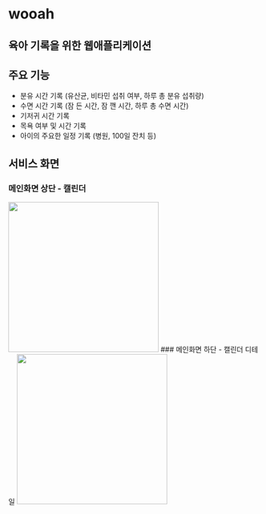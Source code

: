 # wooah

## 육아 기록을 위한 웹애플리케이션

## 주요 기능

- 분유 시간 기록 (유산균, 비타민 섭취 여부, 하루 총 분유 섭취량)
- 수면 시간 기록 (잠 든 시간, 잠 깬 시간, 하루 총 수면 시간)
- 기저귀 시간 기록
- 목욕 여부 및 시간 기록
- 아이의 주요한 일정 기록 (병원, 100일 잔치 등)

## 서비스 화면

### 메인화면 상단 - 캘린더
<img src="https://user-images.githubusercontent.com/105469077/235883185-5ebafa60-eca8-409a-80d7-765e72e08be4.png" width="300" height="300"/>
### 메인화면 하단 - 캘린더 디테일
<img src="https://user-images.githubusercontent.com/105469077/235883495-0c12d5ac-61c6-4e6c-adc0-0ba7d1437ca2.png" width="300" height="300"/>
